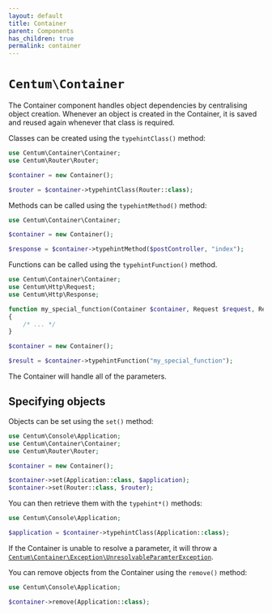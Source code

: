 ```yaml
---
layout: default
title: Container
parent: Components
has_children: true
permalink: container
---
```




# `Centum\Container`

The Container component handles object dependencies by centralising object creation.
Whenever an object is created in the Container, it is saved and reused again whenever that class is required.

Classes can be created using the `typehintClass()` method:

```php
use Centum\Container\Container;
use Centum\Router\Router;

$container = new Container();

$router = $container->typehintClass(Router::class);
```

Methods can be called using the `typehintMethod()` method:

```php
use Centum\Container\Container;

$container = new Container();

$response = $container->typehintMethod($postController, "index");
```

Functions can be called using the `typehintFunction()` method.

```php
use Centum\Container\Container;
use Centum\Http\Request;
use Centum\Http\Response;

function my_special_function(Container $container, Request $request, Response $response)
{
    /* ... */
}

$container = new Container();

$result = $container->typehintFunction("my_special_function");
```

The Container will handle all of the parameters.



## Specifying objects

Objects can be set using the `set()` method:

```php
use Centum\Console\Application;
use Centum\Container\Container;
use Centum\Router\Router;

$container = new Container();

$container->set(Application::class, $application);
$container->set(Router::class, $router);
```

You can then retrieve them with the `typehint*()` methods:

```php
use Centum\Console\Application;

$application = $container->typehintClass(Application::class);
```

If the Container is unable to resolve a parameter, it will throw a [`Centum\Container\Exception\UnresolvableParamterException`](https://github.com/SidRoberts/centum/blob/development/src/Container/Exception/UnresolvableParamterException.php).

You can remove objects from the Container using the `remove()` method:

```php
use Centum\Console\Application;

$container->remove(Application::class);
```
